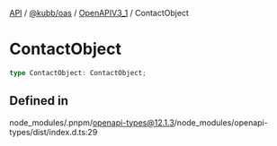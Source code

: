 [API](../../../../../packages.md) / [@kubb/oas](../../../index.md) / [OpenAPIV3\_1](../index.md) / ContactObject

# ContactObject

```ts
type ContactObject: ContactObject;
```

## Defined in

node\_modules/.pnpm/openapi-types@12.1.3/node\_modules/openapi-types/dist/index.d.ts:29
